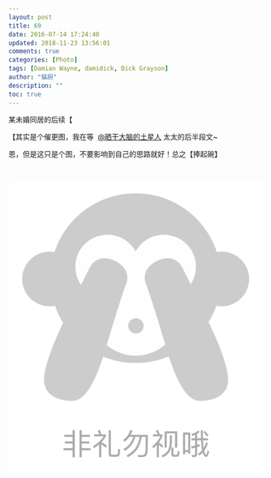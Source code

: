 ```yaml
---
layout: post
title: 69
date: 2016-07-14 17:24:40
updated: 2018-11-23 13:56:01
comments: true
categories: [Photo]
tags: [Damian Wayne, damidick, Dick Grayson]
author: "猫厨"
description: ""
toc: true
---
```


<p>某未婚同居的后续【</p> 
<p>【其实是个催更图，我在等&nbsp;&nbsp;<a loftermentionblogid="500544314" href="http://www.lofter.com/mentionredirect.do?blogId=500544314" target="_blank"  >@晒干大脑的土星人</a>&nbsp;太太的后半段文~</p> 
<p>恩，但是这只是个图，不要影响到自己的思路就好！总之【捧起碗】</p> 
<p><br /></p>

![](https://raw.githubusercontent.com/alicewish/meowchain247/master/img_cVZNdzJtQk9JV2ZZRjBJbk1yMERqZnBLMWgyZC9HU0llTTFRYVczRmJjU3NTUzIyY0Vmd2xRPT0.jpg)